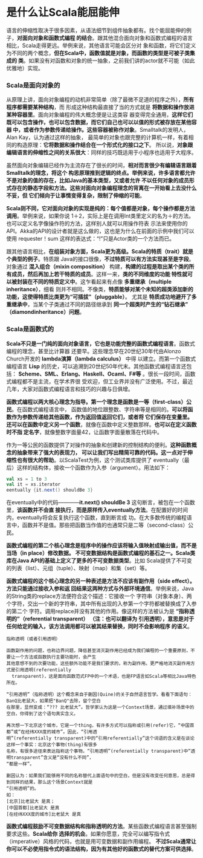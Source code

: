 是什么让Scala能屈能伸
================================================================================
语言的伸缩性取决于很多因素，从语法细节到组件抽象都有。找个能屈能伸的例子，**对面向对象和函数式编程
的结合**。跟其他混合面向对象和函数式编程的语言相比，Scala走得更远。举例来说，其他语言可能会区分对
象和函数，将它们定义为不同的两个概念，**但在Scala中，函数值就是对象，而函数的类型是可被子类集成的
类**。如果没有对函数和对象的统一抽象，之前我们讲的actor就不可能（如此优雅地）实现。

### Scala是面向对象的
从原理上讲，面向对象编程的动机非常简单（除了最微不足道的程序之外），**所有程序都需要某种结构**，而
形成这种结构最直接了当的方式就是 **将数据和操作放进某种容器里**。面向对象编程的伟大概念便是让这类容
器变得完全通用，**这样它们既可以包含操作，也可以包含数据，而它们自己也可以以值的形式被存放在某他容器
中，或者作为参数传递给操作。这些容器被称作对象**。Smalltalk的发明人，Alan Kay，认为通过这样的抽象，
最简单的对象也跟完整的计算机一样，有着相同的构造原理：**它将数据和操作结合在一个形式化的接口之下**。
所以说，**对象跟编辑语言的伸缩性之间的关系很大**：同样的技巧既适用于小程序也适用于大程序。

虽然面向对象编辑已经作为主流存在了很长的时间，**相对而言很少有编辑语言跟着Smalltalk的理念，将这个
构思原理推到逻辑的终点。举例来说，许多语言都允许不是对象的值的存在，比如Java的基本类型，又或者允许
不以任何对象的成员形式存在的静态字段和方法。这些对面向对象编程理念的背离在一开始看上去没什么不妥，但
它们倾向于让事情变得复杂，限制了伸缩的可能**。

**Scala则不同，它对面向对象的实现是纯的：每个值都是对象，每个操作都是方法调用**。举例来说，如果你说
1＋2，实际上是在调用Int类里定义的名为＋的方法。也可以定义名字像操作符的方法，这样别人就可以用操作符表
示法来使用你的API。Akka的API的设计者就是这么做的，这也是为什么在前面的示例中我们可以使用
requester！sum 这样的表达式：“!”只是Actor类的一个方法而已。

跟其他语言相比，**在组装对象方面，Scala更为高级。Scala的特质（trait）就是个典型的例子**。特质跟
Java的接口很像，**不过特质可以有方法实现甚至是字段**。对象通过 **混入组合（mixin composition）**
构建，**构建的过程是取出某个类的所有成员，然后再加上若干特质的成员**。这样一来，**类的不同维度的功能
特性就可以被封装在不同的特质定义中**。这乍看起来有点像 **多重继承（multiple inheritance）**，细看
则并不相同。不像类，**特质能够对某个未知的超类添加新的功能，这使得特质比类更为“可插拔”（pluggable）**。
尤其是 **特质成功地避开了多重继承中**，当某个子类通过不同的路径继承到 **同一个超类时产生的“钻石继承”
（diamondinheritance）问题**。

### Scala是函数式的
**Scala不只是一门纯的面向对象语言，它也是功能完整的函数式编程语言**。函数式编程的理念，甚至比计算器
还要早。这些理念早在20世纪30年代由Alonzo Church开发的 **lambda演算（lambda calculus）** 中得
以建立。而第一个函数式编程语言 **Lisp** 的历史，可以追溯到20世纪50年代末。其他函数式编程语言还包括：
**Scheme、SML、Erlang、Haskell、Ocaml、F#等** 。很长一段时间，函数式编程都不是主流，在学术界很
受欢迎，但工业界并没有广泛使用。不过，最近几年，大家对函数式编程语言和技巧的兴趣与日俱增。

**函数式编程以两大核心理念为指导。第一个理念是函数是一等（first-class）公民**。在函数式编程语言中，
函数值的地位跟整数、字符串等是相同的。**可以将函数作为参数传递给其他函数，作为返回值返回它们，或者将
它们保存在变量里。还可以在函数中定义另一个函数**，就像在函数中定义整数那样。**也可以在定义函数时不指
定名字**，就像整数字面量42，让函数字面量散落在代码中。

作为一等公民的函数提供了对操作的抽象和创建新的控制结构的便利。**这种函数概念的抽象带来了强大的表现力，
可以让我们写出精简可靠的代码。这一点对于伸缩性也有很大的帮助**。以ScalaTest为例，这个测试类库提供了
eventually（最后）这样的结构体，接收一个函数作为入参（argument）。用法如下：
```scala
val xs = 1 to 3
val it = xs.iterator
eentually {it.next() shouldBe 3}
```
在eventually中的代码————**it.next() shouldBe 3** 这句断言，被包在一个函数里，**该函数并不会直
接执行，而是原样传入eventually方法**。在配置好的时间内，eventually将会反复执行这个函数，直到断言成
功。在大多数传统的编程语言中，函数并不是值。那些把函数当作值的也通常只是二等（second-class）公民。

**函数式编程的第二个核心理念是程序中的操作应该将输入值映射成输出值，而不是当场（in place）修改数据。
不可变数据结构是函数式编程的基石之一。Scala类库在Java API的基础上定义了更多的不可变数据类型**。比如
Scala提供了不可变的列表（list）、元组（tuple）、映射（map）和集（set）等。

**函数式编程的这个核心理念的另一种表述是方法不应该有副作用（side effect）。方法只能通过接收入参和返
回结果这两种方式与外部环境通信**。举例来说，Java的String类的replace方法便符合这个描述：它接收一个
字符串（对象本身）、两个字符，交出一个新的字符串，其中所有出现的入参第一个字符都被替换成了入参的第二个
字符。调用replace并没有其他的作用。像这样的方法被认为是 **“指称透明的”（referential transparent）
（注：也可以翻译为 引用透明），意思是对于任何给定的输入，该方法调用都可以被其结果替换，同时不会影响程序
的语义**。
```
指称透明（或者引用透明）

函数副作用的问题，也称边界问题，降低甚至消灭副作用已经成为我们编程的一个重要原则，不要让一个方法或函数执行主要功能时，会产生
其他意想不到的次要功能，这些额外功能不是我们要求的，称为副作用。更严格地消灭副作用方式是引用透明(referentially
  transparent)，这是面向函数范式FP中的一个术语，也是FP语言如Scala等相比Java特色所在。

“引用透明”（指称透明）这个概念来自于蒯因(Quine)的关于自然语言哲学。看看下面语句：BanQ比老鼠大，如果把"BanQ"去除，留个空白
在那里，显然变成：“??? 比老鼠大”。哲学家认为这是一个Context场景，通过填补场景中的空白，你得到了这个语句真实含义。

再次想一下北京这个城市，它是一个thing，有许多方式可以指称或引用(refer)它，“中国首都”或“在经纬XXX度的城市”。因此，“引用透
明”(referentially transparent)中的“引用referentially”这个词语的含义是在谈论这样一个事实：北京这个事物(thing)有很多
名称，有很多途径来表达指称这个事物。“引用透明”(referentially transparent)中“透明transparent”含义是“没有什么不同”，
“都是一样”。

蒯因认为：如果我们能够用不同的名称替代上面语句中的空白，但是没有改变任何意思，总是得到同样的结果，那么这个场景Context就是
“引用透明”的。
如：
[北京]比老鼠大 是真；
[中国首都]比老鼠大 是真
[在经纬XXX度的城市]比老鼠大 是真
```

**函数式编程鼓励不可变数据结构和指称透明的方法**。某些函数式编程语言甚至强制要求这些。**Scala给你
选择的机会**。如果你愿意，完全可以编写指令式（imperative）风格的代码，也就是用可变数据和副作用编程。
**不过Scala通常让你可以不必使用指令式的语法结构，因为有其他好的函数式的替代方案可供选择**。
